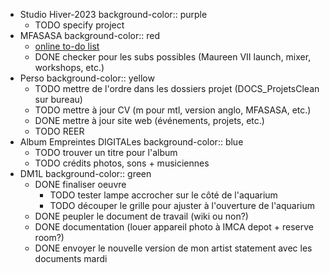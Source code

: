 - Studio Hiver-2023
  background-color:: purple
	- TODO specify project
- MFASASA
  background-color:: red
	- [online to-do list](https://docs.google.com/spreadsheets/d/1U8gORlPROJndsnKccpsDs-oWbAsvXC1XnXgaFtOx7Ec/edit#gid=0)
	- DONE checker pour les subs possibles (Maureen VII launch, mixer, workshops, etc.)
- Perso
  background-color:: yellow
	- TODO mettre de l'ordre dans les dossiers projet (DOCS_ProjetsClean sur bureau)
	- TODO mettre à jour CV (m pour mtl, version anglo, MFASASA, etc.)
	- DONE mettre à jour site web (événements, projets, etc.)
	- TODO REER
- Album Empreintes DIGITALes
  background-color:: blue
	- TODO trouver un titre pour l'album
	- TODO crédits photos, sons + musiciennes
- DM1L
  background-color:: green
	- DONE finaliser oeuvre
		- TODO tester lampe accrocher sur le côté de l'aquarium
		- TODO découper le grille pour ajuster à l'ouverture de l'aquarium
	- DONE peupler le document de travail (wiki ou non?)
	- DONE documentation (louer appareil photo à IMCA depot + reserve room?)
	- DONE envoyer le nouvelle version de mon artist statement avec les documents mardi
